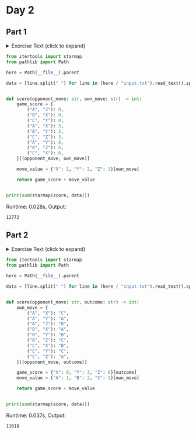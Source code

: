 # Day 2
## Part 1

<details><summary>Exercise Text (click to expand)</summary>
<article class="day-desc">
  <h2>--- Day 2: Rock Paper Scissors ---</h2>
  <p>
    The Elves begin to set up camp on the beach. To decide whose tent gets to be
    closest to the snack storage, a giant
    <a href="https://en.wikipedia.org/wiki/Rock_paper_scissors" target="_blank"
      >Rock Paper Scissors</a
    >
    tournament is already in progress.
  </p>
  <p>
    Rock Paper Scissors is a game between two players. Each game contains many
    rounds; in each round, the players each simultaneously choose one of Rock,
    Paper, or Scissors using a hand shape. Then, a winner for that round is
    selected: Rock defeats Scissors, Scissors defeats Paper, and Paper defeats
    Rock. If both players choose the same shape, the round instead ends in a
    draw.
  </p>
  <p>
    Appreciative of your help yesterday, one Elf gives you an
    <em>encrypted strategy guide</em> (your puzzle input) that they say will be
    sure to help you win. "The first column is what your opponent is going to
    play: <code>A</code> for Rock, <code>B</code> for Paper, and
    <code>C</code> for Scissors. The second column--" Suddenly, the Elf is
    called away to help with someone's tent.
  </p>
  <p>
    The second column,
    <span title="Why do you keep guessing?!">you reason</span>, must be what you
    should play in response: <code>X</code> for Rock, <code>Y</code> for Paper,
    and <code>Z</code> for Scissors. Winning every time would be suspicious, so
    the responses must have been carefully chosen.
  </p>
  <p>
    The winner of the whole tournament is the player with the highest score.
    Your <em>total score</em> is the sum of your scores for each round. The
    score for a single round is the score for the <em>shape you selected</em> (1
    for Rock, 2 for Paper, and 3 for Scissors) plus the score for the
    <em>outcome of the round</em> (0 if you lost, 3 if the round was a draw, and
    6 if you won).
  </p>
  <p>
    Since you can't be sure if the Elf is trying to help you or trick you, you
    should calculate the score you would get if you were to follow the strategy
    guide.
  </p>
  <p>For example, suppose you were given the following strategy guide:</p>
  
<pre><code>A Y
    B X
    C Z
    </code></pre>
  <p>This strategy guide predicts and recommends the following:</p>
  <ul>
    <li>
      In the first round, your opponent will choose Rock (<code>A</code>), and
      you should choose Paper (<code>Y</code>). This ends in a win for you with
      a score of <em>8</em> (2 because you chose Paper + 6 because you won).
    </li>
    <li>
      In the second round, your opponent will choose Paper (<code>B</code>), and
      you should choose Rock (<code>X</code>). This ends in a loss for you with
      a score of <em>1</em> (1 + 0).
    </li>
    <li>
      The third round is a draw with both players choosing Scissors, giving you
      a score of 3 + 3 = <em>6</em>.
    </li>
  </ul>
  <p>
    In this example, if you were to follow the strategy guide, you would get a
    total score of <code><em>15</em></code> (8 + 1 + 6).
  </p>
  <p>
    <em
      >What would your total score be if everything goes exactly according to
      your strategy guide?</em
    >
  </p>
</article>

</details>

```python
from itertools import starmap
from pathlib import Path

here = Path(__file__).parent

data = [line.split(" ") for line in (here / "input.txt").read_text().splitlines()]


def score(opponent_move: str, own_move: str) -> int:
    game_score = {
        ("A", "Z"): 0,
        ("B", "X"): 0,
        ("C", "Y"): 0,
        ("A", "X"): 3,
        ("B", "Y"): 3,
        ("C", "Z"): 3,
        ("A", "Y"): 6,
        ("B", "Z"): 6,
        ("C", "X"): 6,
    }[(opponent_move, own_move)]

    move_value = {"X": 1, "Y": 2, "Z": 3}[own_move]

    return game_score + move_value


print(sum(starmap(score, data)))

```
Runtime: 0.028s, Output:
```
12772
```
## Part 2

<details><summary>Exercise Text (click to expand)</summary>
<article class="day-desc">
  <h2 id="part2">--- Part Two ---</h2>
  <p>
    The Elf finishes helping with the tent and sneaks back over to you. "Anyway,
    the second column says how the round needs to end: <code>X</code> means you
    need to lose, <code>Y</code> means you need to end the round in a draw, and
    <code>Z</code> means you need to win. Good luck!"
  </p>
  <p>
    The total score is still calculated in the same way, but now you need to
    figure out what shape to choose so the round ends as indicated. The example
    above now goes like this:
  </p>
  <ul>
    <li>
      In the first round, your opponent will choose Rock (<code>A</code>), and
      you need the round to end in a draw (<code>Y</code>), so you also choose
      Rock. This gives you a score of 1 + 3 = <em>4</em>.
    </li>
    <li>
      In the second round, your opponent will choose Paper (<code>B</code>), and
      you choose Rock so you lose (<code>X</code>) with a score of 1 + 0 =
      <em>1</em>.
    </li>
    <li>
      In the third round, you will defeat your opponent's Scissors with Rock for
      a score of 1 + 6 = <em>7</em>.
    </li>
  </ul>
  <p>
    Now that you're correctly decrypting the ultra top secret strategy guide,
    you would get a total score of <code><em>12</em></code
    >.
  </p>
  <p>
    Following the Elf's instructions for the second column,
    <em
      >what would your total score be if everything goes exactly according to
      your strategy guide?</em
    >
  </p>
</article>

</details>

```python
from itertools import starmap
from pathlib import Path

here = Path(__file__).parent

data = [line.split(" ") for line in (here / "input.txt").read_text().splitlines()]


def score(opponent_move: str, outcome: str) -> int:
    own_move = {
        ("A", "X"): "C",
        ("A", "Y"): "A",
        ("A", "Z"): "B",
        ("B", "X"): "A",
        ("B", "Y"): "B",
        ("B", "Z"): "C",
        ("C", "X"): "B",
        ("C", "Y"): "C",
        ("C", "Z"): "A",
    }[(opponent_move, outcome)]

    game_score = {"X": 0, "Y": 3, "Z": 6}[outcome]
    move_value = {"A": 1, "B": 2, "C": 3}[own_move]

    return game_score + move_value


print(sum(starmap(score, data)))

```
Runtime: 0.037s, Output:
```
11618
```